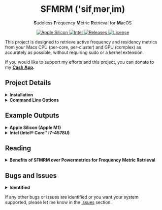 <h1 align="center" style="">SFMRM  ('sifˌmərˌim)</h1>

<p align="center">
   <b>S</b>udoless <b>F</b>requency <b>M</b>etric <b>R</b>etrieval for <b>M</b>acOS
</p>
<p align="center">
    <a href="">
       <img alt="Apple Silicon" src="https://img.shields.io/badge/Apple_Silicon-M1_Support-red.svg"/>
    </a>
    <a href="">
       <img alt="Intel" src="https://img.shields.io/badge/Intel-Full_Support-orange.svg"/>
    </a>
    <a href="https://github.com/BitesPotatoBacks/SFMRM/releases">
        <img alt="Releases" src="https://img.shields.io/github/release/BitesPotatoBacks/SFMRM.svg"/>
    </a>
    <a href="https://cash.app/$bitespotatobacks">
        <img alt="License" src="https://img.shields.io/badge/donate-Cash_App-default.svg"/>
    </a>
    <br>
</p>

This project is designed to retrieve active frequency and residency metrics from your Macs CPU (per-core, per-cluster) and GPU (complex) as accurately as possible, without requiring sudo or a kernel extension.



If you would like to support my efforts and this project, you can donate to my **[Cash App](https://cash.app/$bitespotatobacks).**

## Project Details

<details>
<summary><strong>Installation</strong></summary>
   
### 1. Download
Download the file named `SFMRM.sh` from the [latest release](https://github.com/BitesPotatoBacks/SFMRM/releases) (or [click here](https://github.com/BitesPotatoBacks/SFMRM/releases/download/v0.1.0/SFMRM.sh) for a direct download). This is the script that manages the versions for your systems architecture specific binaries (which are the files that actually retrieve your metrics). You may download the `.zip` files for these binaries if you wish, but I recommend using `SFMRM.sh` if you want the latest features and bug fixes without having to lift a finger.
   
### 2. Preparation
`cd` into your Downloads folder via the Terminal, and fix the file permissions of your binary using these terminal commands:
```
chmod 755 ./SFMRM
xattr -cr ./SFMRM
```
### 3. Running
To view your systems metrics, you now may run `./SFMRM.sh` alongside any command line option available to your architecture (documented in next section).
</details>
  
<details>
<summary><strong>Command Line Options</strong></summary>
   
   Here are the available command line options. Please note some options are architecture specific.
   
```
  -h | --help             show this message
  -v | --version          print version number

  -l | --loop-rate <N>    set output loop rate (0=infinite) [default: disabled]
  -i | --sample-rate <N>  set data sampling interval [default: 1000ms]
   
  -c | --hide-cores       hide per-core frequency and residency metrics
  -g | --gpu-only         only show GPU complex frequency and residency metrics
   
  -p | --pkg-only         only show CPU Package frequency and residency metrics (x86_64)

  -e | --ecpu-only        only show E-Cluster frequency and residency metrics   (arm64)
  -p | --pcpu-only        only show P-Cluster frequency and residency metrics   (arm64)
  -s | --state-freqs      show state frequency distributions for all groups     (arm64)

```
   
</details>
   

  
  ## Example Outputs
  
  <details>
<summary><strong>Apple Silicon (Apple M1) </strong></summary>
     
Here is an example of `SFMRM.sh`'s output (using binary `sfmrm-arm64-client`) on an M1 Mac Mini:
     
```
*** Sampling: Apple M1 [T8103] (4P+4E+8GPU) ***

**** "Icestorm" Efficiency Cluster Metrics ****

E-Cluster [0]  HW Active Frequency: 974 MHz
E-Cluster [0]  HW Active Residency: 99.851%
E-Cluster [0]  Idle Frequency:      0.149%

  Core 0:
          Active Frequency: 973 MHz
          Active Residency: 86.764%
          Idle Residency:   13.236%
  Core 1:
          Active Frequency: 974 MHz
          Active Residency: 85.823%
          Idle Residency:   14.177%
  Core 2:
          Active Frequency: 973 MHz
          Active Residency: 85.298%
          Idle Residency:   14.702%
  Core 3:
          Active Frequency: 973 MHz
          Active Residency: 83.335%
          Idle Residency:   16.665%

**** "Firestorm" Performance Cluster Metrics ****

P-Cluster [0]  HW Active Frequency: 2993 MHz
P-Cluster [0]  HW Active Residency: 0.120%
P-Cluster [0]  Idle Frequency:      99.880%

  Core 4:
          Active Frequency: 3084 MHz
          Active Residency: 0.114%
          Idle Residency:   99.886%
  Core 5:
          Active Frequency: 0 MHz
          Active Residency: 0.000%
          Idle Residency:   100.000%
  Core 6:
          Active Frequency: 600 MHz
          Active Residency: 0.004%
          Idle Residency:   99.996%
  Core 7:
          Active Frequency: 0 MHz
          Active Residency: 0.000%
          Idle Residency:   100.000%

**** Integrated Graphics Metrics ****

GPU  Active Frequency: 706 MHz
GPU  Active Residency: 0.220%
GPU  Idle Frequency:   99.780%
```
  </details>
  
  <details>
<summary><strong>Intel (Intel® Core™ i7-4578U)</strong></summary>
     
Here is an example of `SFMRM.sh`'s output (using binary `sfmrm-x86_64-client`) on an 13" MacBook Pro with an Intel® Core™ i7-4578U:
     
```
*** Sampling: Intel(R) Core(TM) i7-4578U CPU @ 3.00GHz ***

**** Package Metrics ****

Package  Performance Limiters: MAX_TURBO_LIMIT
Package  Maximum Turbo Boost:  3500 MHz

Package  Active Frequency: 1253 MHz
Package  Active Residency: 4.00% 
Package  Idle Residency:   96.00% 

  Core 0:
          Active Frequency: 1337 MHz
          Active Residency: 10.00% 
          Idle Residency:   90.00% 
  Core 1:
          Active Frequency: 1525 MHz
          Active Residency: 1.98% 
          Idle Residency:   98.02% 
  Core 2:
          Active Frequency: 3500 MHz
          Active Residency: 4.00% 
          Idle Residency:   96.00% 
  Core 3:
          Active Frequency: 0 MHz
          Active Residency: 0.00% 
          Idle Residency:   100.00% 

**** Integrated Graphics Metrics ****

iGPU  Performance Limiters: VR_ICCMAX

iGPU  Active Residency: 2.00%
iGPU  Idle Frequency:   98.00%
```
     
  </details>
   
   
## Reading
   
<details>
<summary><strong>Benefits of SFMRM over Powermetrics for Frequency Metric Retrieval</strong></summary>
   
### On Apple Silicon
SFMRM can access the same frequency and residency metrics as Powermetrics does, without needing `sudo` or a kernel extension. SFMRM also offers performance cluster, efficency cluster, and GPU compelx core counts, as well as CPU codenames. No need for `sudo` or a kernel extension.
      
### On Intel
SFMRM does not access the same information for frequency metrics as does Powermetrcis, but it uses highly accurate assembely to retrieve the same data. SFMRM does access the same information that Powermetrics uses for reporting CPU performance limiters, though. SFMRM also offers some metrics that Powermetrics doesn't; such as iGPU performance limiters, CPU maximum Turbo Boost speed, and active residencies. No need for `sudo` or a kernel extension.

      
      
   </details>

## Bugs and Issues
<details>
<summary><strong>Identified</strong></summary>
   
- Support for M1 Pro/Max/Ultra currently unofficial
   
   </details>
   
If any other bugs or issues are identified or you want your system supported, please let me know in the [issues](https://github.com/BitesPotatoBacks/SFMRM/issues) section.

